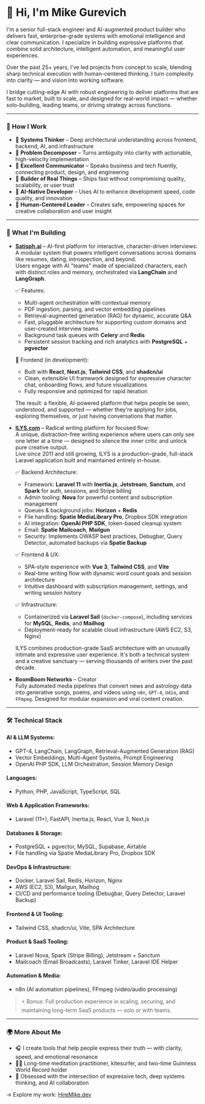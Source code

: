 # 👋 Hi, I'm Mike Gurevich

I'm a senior full-stack engineer and AI-augmented product builder who delivers fast, enterprise-grade systems with emotional intelligence and clear communication. I specialize in building expressive platforms that combine solid architecture, intelligent automation, and meaningful user experiences.

Over the past 25+ years, I’ve led projects from concept to scale, blending sharp technical execution with human-centered thinking. I turn complexity into clarity — and vision into working software.

I bridge cutting-edge AI with robust engineering to deliver platforms that are fast to market, built to scale, and designed for real-world impact — whether solo-building, leading teams, or driving strategy across functions.

---

### 🧠 How I Work

- 🧩 **Systems Thinker** – Deep architectural understanding across frontend, backend, AI, and infrastructure
- 🧬 **Problem Decomposer** – Turns ambiguity into clarity with actionable, high-velocity implementation
- 📢 **Excellent Communicator** – Speaks business and tech fluently, connecting product, design, and engineering
- 🚀 **Builder of Real Things** – Ships fast without compromising quality, scalability, or user trust
- 🤖 **AI-Native Developer** – Uses AI to enhance development speed, code quality, and innovation
- 🤝 **Human-Centered Leader** – Creates safe, empowering spaces for creative collaboration and user insight

---

### 🔧 What I'm Building

- **[Satisph.ai](https://www.satisphai.com)** – AI-first platform for interactive, character-driven interviews:  
  A modular system that powers intelligent conversations across domains like resumes, dating, introspection, and beyond.  
  Users engage with AI "teams" made of specialized characters, each with distinct roles and memory, orchestrated via **LangChain** and **LangGraph**.

  ✅ Features:
  - Multi-agent orchestration with contextual memory  
  - PDF ingestion, parsing, and vector embedding pipelines  
  - Retrieval-augmented generation (RAG) for dynamic, accurate Q&A  
  - Fast, pluggable architecture for supporting custom domains and user-created interview teams  
  - Background task queues with **Celery** and **Redis**  
  - Persistent session tracking and rich analytics with **PostgreSQL** + **pgvector**

  🎨 Frontend (in development):  
  - Built with **React**, **Next.js**, **Tailwind CSS**, and **shadcn/ui**  
  - Clean, extensible UI framework designed for expressive character chat, onboarding flows, and future visualizations  
  - Fully responsive and optimized for rapid iteration

  The result: a flexible, AI-powered platform that helps people be seen, understood, and supported — whether they're applying for jobs, exploring themselves, or just having conversations that matter.


- **[ILYS.com](https://ilys.com)** – Radical writing platform for focused flow:  
  A unique, distraction-free writing experience where users can only see one letter at a time — designed to silence the inner critic and unlock pure creative output.  
  Live since 2011 and still growing, ILYS is a production-grade, full-stack Laravel application built and maintained entirely in-house.

  ✅ Backend Architecture:
  - Framework: **Laravel 11** with **Inertia.js**, **Jetstream**, **Sanctum**, and **Spark** for auth, sessions, and Stripe billing
  - Admin tooling: **Nova** for powerful content and subscription management  
  - Queues & background jobs: **Horizon** + **Redis**  
  - File handling: **Spatie MediaLibrary Pro**, Dropbox SDK integration  
  - AI integration: **OpenAI PHP SDK**, token-based cleanup system  
  - Email: **Spatie Mailcoach**, **Mailgun**  
  - Security: Implements OWASP best practices, Debugbar, Query Detector, automated backups via **Spatie Backup**

  ✅ Frontend & UX:
  - SPA-style experience with **Vue 3**, **Tailwind CSS**, and **Vite**
  - Real-time writing flow with dynamic word count goals and session architecture
  - Intuitive dashboard with subscription management, settings, and writing session history

  ✅ Infrastructure:
  - Containerized via **Laravel Sail** (`docker-compose`), including services for **MySQL**, **Redis**, and **Mailhog**
  - Deployment-ready for scalable cloud infrastructure (AWS EC2, S3, Nginx)

  ILYS combines production-grade SaaS architecture with an unusually intimate and expressive user experience. It's both a technical system and a creative sanctuary — serving thousands of writers over the past decade.


- **BoomBoom Networks** – Creator  
  Fully automated media pipelines that convert news and astrology data into generative songs, poems, and videos using `n8n`, `GPT-4`, `Udio`, and `FFmpeg`. Designed for modular expansion and viral content creation.

---

### 🛠️ Technical Stack

#### AI & LLM Systems:
- GPT-4, LangChain, LangGraph, Retrieval-Augmented Generation (RAG)
- Vector Embeddings, Multi-Agent Systems, Prompt Engineering
- OpenAI PHP SDK, LLM Orchestration, Session Memory Design

#### Languages:
- Python, PHP, JavaScript, TypeScript, SQL

#### Web & Application Frameworks:
- Laravel (11+), FastAPI, Inertia.js, React, Vue 3, Next.js

#### Databases & Storage:
- PostgreSQL + pgvector, MySQL, Supabase, Airtable
- File handling via Spatie MediaLibrary Pro, Dropbox SDK

#### DevOps & Infrastructure:
- Docker, Laravel Sail, Redis, Horizon, Nginx
- AWS (EC2, S3), Mailgun, Mailhog
- CI/CD and performance tooling (Debugbar, Query Detector, Laravel Backup)

#### Frontend & UI Tooling:
- Tailwind CSS, shadcn/ui, Vite, SPA Architecture

#### Product & SaaS Tooling:
- Laravel Nova, Spark (Stripe Billing), Jetstream + Sanctum
- Mailcoach (Email Broadcasts), Laravel Tinker, Laravel IDE Helper

#### Automation & Media:
- n8n (AI automation pipelines), FFmpeg (video/audio processing)


> ⚡️ Bonus: Full production experience in scaling, securing, and maintaining long-term SaaS products — solo or with teams.

---

### 🌍 More About Me

- 🎧 I create tools that help people express their truth — with clarity, speed, and emotional resonance
- 🧘‍♂️ Long-time meditation practitioner, kitesurfer, and two-time Guinness World Record holder
- 🧠 Obsessed with the intersection of expressive tech, deep systems thinking, and AI collaboration

→ Explore my work: [HireMike.dev](https://hiremike.dev)  
